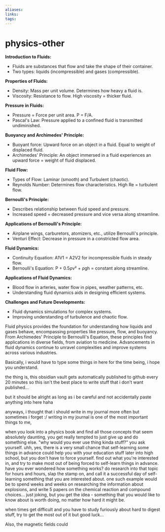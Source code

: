 ```yaml
---
aliases: 
links: 
tags:
---
```

# physics-other


**Introduction to Fluids:**

   - Fluids are substances that flow and take the shape of their container.
   - Two types: liquids (incompressible) and gases (compressible).


**Properties of Fluids:**

   - Density: Mass per unit volume. Determines how heavy a fluid is.
   - Viscosity: Resistance to flow. High viscosity = thicker fluid.


**Pressure in Fluids:**

   - Pressure = Force per unit area. P = F/A.
   - Pascal's Law: Pressure applied to a confined fluid is transmitted undiminished.


**Buoyancy and Archimedes' Principle:**

   - Buoyant force: Upward force on an object in a fluid. Equal to weight of displaced fluid.
   - Archimedes' Principle: An object immersed in a fluid experiences an upward force = weight of fluid displaced.


**Fluid Flow:**

   - Types of Flow: Laminar (smooth) and Turbulent (chaotic).
   - Reynolds Number: Determines flow characteristics. High Re = turbulent flow.


**Bernoulli's Principle:**

   - Describes relationship between fluid speed and pressure.
   - Increased speed = decreased pressure and vice versa along streamline.


**Applications of Bernoulli's Principle:**

   - Airplane wings, carburetors, atomizers, etc., utilize Bernoulli's principle.
   - Venturi Effect: Decrease in pressure in a constricted flow area.


**Fluid Dynamics:**

   - Continuity Equation: A1V1 = A2V2 for incompressible fluids in steady flow.
   - Bernoulli's Equation: P + 0.5ρv² + ρgh = constant along streamline.


**Applications of Fluid Dynamics:**

   - Blood flow in arteries, water flow in pipes, weather patterns, etc.
   - Understanding fluid dynamics aids in designing efficient systems.


**Challenges and Future Developments:**

   - Fluid dynamics simulations for complex systems.
   - Improving understanding of turbulence and chaotic flow.

Fluid physics provides the foundation for understanding how liquids and gases behave, encompassing properties like pressure, flow, and buoyancy. From Archimedes' Principle to Bernoulli's Equation, these principles find applications in diverse fields, from aviation to medicine. Advancements in fluid dynamics continue to unravel complexities and improve systems across various industries.

Basically, i would have to type some things in here for the time being, i hope you understand.

the thing is, this obsidian vault gets automatically published to github every 20 minutes so this isn't the best place to write stuff that i don't want published...

but it should be alright as long as i be careful and not accidentally paste anything into here haha

anyways, i thought that i should write in my journal more often but sometimes i forget :/
writing in my journal is one of the most important things to me, 

when you look into a physics book and find all those concepts that seem absolutely daunting, you get really tempted to just give up and do something else. "why would you ever use thing kinda stuff?" you ask yourself. uhh, yes, there is a very small chance that self-learning some things in advance could help you with your education stuff later into high school, but you don't have to force yourself. find out what you're interested in, and try to make most out of being forced to self-learn things in advance. have you ever wondered how something works? do research into that topic for hours and hours, slap the stamp on, and call it a successful day of self-learning something that you are interested about. one such example would be to spend weeks and weeks on researching the information about explosions, and write 5 papers on the chemical reaction and compound choices... just joking, but you get the idea - something that you would like to know about is worth doing, no matter how hard it might be.

when times get difficult and you have to study furiously about hard to digest stuff, try to get the most out of it but good luck...



Also, the magnetic fields could